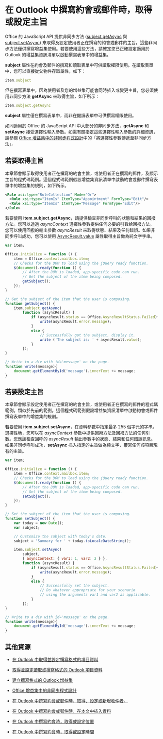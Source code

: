 
# 在 Outlook 中撰寫約會或郵件時，取得或設定主旨

Office 的 JavaScript API 提供非同步方法 ([subject.getAsync](../../reference/outlook/Subject.md) 與 [subject.setAsync](../../reference/outlook/Subject.md)) 來取得及設定使用者正在撰寫的約會或郵件的主旨。這些非同步方法僅供撰寫增益集使用。若要使用這些方法，請確定您已正確設定適用於 Outlook 的增益集資訊清單以啟動撰寫表單中的增益集。

**subject** 屬性在約會及郵件的撰寫和讀取表單中可供讀取權限使用。在讀取表單中，您可以直接從父物件存取屬性，如下︰




```js
item.subject
```

但在撰寫表單中，因為使用者及您的增益集可能會同時插入或變更主旨，您必須使用非同步方法 **getAsync** 來取得主旨，如下所示︰




```js
item.subject.getAsync
```

**subject** 屬性僅在撰寫表單中，而非在閱讀表單中可供撰寫權限使用。

如同適用於 Office 的 JavaScript API 中大部分的非同步方法，**getAsync** 和 **setAsync** 接受選擇性輸入參數。如需有關指定這些選擇性輸入參數的詳細資訊，請參閱 [Office 增益集中的非同步程式設計](../../docs/develop/asynchronous-programming-in-office-add-ins.md)中的「將選擇性參數傳遞至非同步方法」。


## 若要取得主旨


本章節會顯示取得使用者正在撰寫的約會主旨，或使用者正在撰寫的郵件，及顯示主旨的程式碼範例。這個程式碼範例假設增益集資訊清單中啟動約會或郵件撰寫表單中的增益集的規則，如下所示。


```XML
<Rule xsi:type="RuleCollection" Mode="Or">
  <Rule xsi:type="ItemIs" ItemType="Appointment" FormType="Edit"/>
  <Rule xsi:type="ItemIs" ItemType="Message" FormType="Edit"/>
</Rule>

```

若要使用 **item.subject.getAsync**，請提供檢查非同步呼叫的狀態和結果的回撥方法。您可以透過 _asyncContext_ 選擇性參數提供任何必要的引數給回撥方法。您可以使用回撥的輸出參數 _asyncResult_ 來取得狀態、結果及任何錯誤。如果非同步呼叫成功，您可以使用 [AsyncResult.value](../../reference/outlook/simple-types.md) 屬性取得主旨做為純文字字串。




```js
var item;

Office.initialize = function () {
    item = Office.context.mailbox.item;
    // Checks for the DOM to load using the jQuery ready function.
    $(document).ready(function () {
        // After the DOM is loaded, app-specific code can run.
        // Get the subject of the item being composed.
        getSubject();
    });
}

// Get the subject of the item that the user is composing.
function getSubject() {
    item.subject.getAsync(
        function (asyncResult) {
            if (asyncResult.status == Office.AsyncResultStatus.Failed){
                write(asyncResult.error.message);
            }
            else {
                // Successfully got the subject, display it.
                write ('The subject is: ' + asyncResult.value);
            }
        });
}

// Write to a div with id='message' on the page.
function write(message){
    document.getElementById('message').innerText += message; 
}
```


## 若要設定主旨


本章節會顯示設定使用者正在撰寫的約會主旨，或使用者正在撰寫的郵件的程式碼範例。類似於先前的範例，這個程式碼範例假設增益集資訊清單中啟動約會或郵件撰寫表單中的增益集的規則。

若要使用 **item.subject.setAsync**，在資料參數中指定最多 255 個字元的字串。選擇性地，您可以在 _asyncContext_ 參數中提供回撥方法及回撥方法的任何引數。您應該檢查回呼的 _asyncResult_ 輸出參數中的狀態、結果和任何錯誤訊息。如果非同步呼叫成功，**setAsync** 插入指定的主旨做為純文字，覆寫任何該項目現有的主旨。




```js
var item;

Office.initialize = function () {
    item = Office.context.mailbox.item;
    // Checks for the DOM to load using the jQuery ready function.
    $(document).ready(function () {
        // After the DOM is loaded, app-specific code can run.
        // Set the subject of the item being composed.
        setSubject();
    });
}

// Set the subject of the item that the user is composing.
function setSubject() {
    var today = new Date();
    var subject;

    // Customize the subject with today's date.
    subject = 'Summary for ' + today.toLocaleDateString();

    item.subject.setAsync(
        subject,
        { asyncContext: { var1: 1, var2: 2 } },
        function (asyncResult) {
            if (asyncResult.status == Office.AsyncResultStatus.Failed){
                write(asyncResult.error.message);
            }
            else {
                // Successfully set the subject.
                // Do whatever appropriate for your scenario
                // using the arguments var1 and var2 as applicable.
            }
        });
}

// Write to a div with id='message' on the page.
function write(message){
    document.getElementById('message').innerText += message; 
}
```


## 其他資源



- [在 Outlook 中取得並設定撰寫格式的項目資料](../outlook/get-and-set-item-data-in-a-compose-form.md)
    
- [取得並設定讀取或撰寫格式的 Outlook 項目資料](../outlook/item-data.md)
    
- [建立撰寫格式的 Outlook 增益集](../outlook/compose-scenario.md)
    
- [Office 增益集中的非同步程式設計](../../docs/develop/asynchronous-programming-in-office-add-ins.md)
    
- [在 Outlook 中撰寫約會或郵件時，取得、設定或新增收件者。](../outlook/get-set-or-add-recipients.md)
    
- [在 Outlook 中撰寫約會或郵件時，在本文中插入資料](../outlook/insert-data-in-the-body.md)
    
- [在 Outlook 中撰寫約會時，取得或設定位置](../outlook/get-or-set-the-location-of-an-appointment.md)
    
- [在 Outlook 中撰寫約會時，取得或設定時間](../outlook/get-or-set-the-time-of-an-appointment.md)
    

